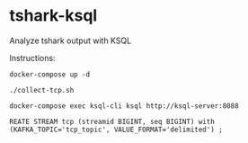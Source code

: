 # tshark-ksql

Analyze tshark output with KSQL

Instructions:

```
docker-compose up -d

./collect-tcp.sh

docker-compose exec ksql-cli ksql http://ksql-server:8088

REATE STREAM tcp (streamid BIGINT, seq BIGINT) with (KAFKA_TOPIC='tcp_topic', VALUE_FORMAT='delimited') ;

```



